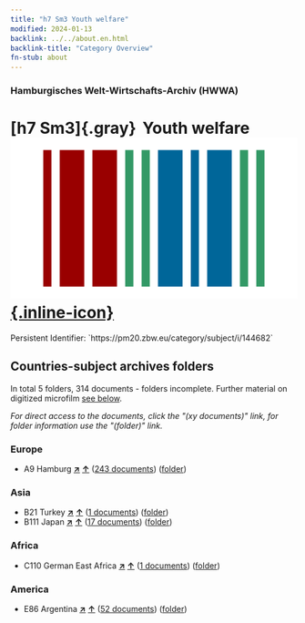 ```yaml
---
title: "h7 Sm3 Youth welfare"
modified: 2024-01-13
backlink: ../../about.en.html
backlink-title: "Category Overview"
fn-stub: about
---
```


### Hamburgisches Welt-Wirtschafts-Archiv (HWWA)

# [h7 Sm3]{.gray}&#8201; Youth welfare &#160; [![Wikidata](/images/Wikidata-logo.svg "Wikidata"){.inline-icon}](http://www.wikidata.org/entity/Q104700094)

<div class="hint">Persistent Identifier: `https://pm20.zbw.eu/category/subject/i/144682`</div>







## Countries-subject archives folders







In total 5 folders, 314 documents - folders incomplete. Further material on digitized microfilm [see below](#filmsections).

_For direct access to the documents, click the "(xy documents)" link, for folder information use the "(folder)" link._



### Europe

- A9 Hamburg [**&nearr;**](../../../geo/i/140905/about.en.html "Hamburg (all folders)") [**&uarr;**](../../../geo/about.en.html#A9 "Country category system") (<a href="https://pm20.zbw.eu/iiifview/folder/sh/140905,144682" title="about: Hamburg : Youth welfare" target="_blank">243 documents</a>) ([folder](../../../../folder/sh/1409xx/140905/1446xx/144682/about.en.html))

### Asia

- B21 Turkey [**&nearr;**](../../../geo/i/141111/about.en.html "Turkey (all folders)") [**&uarr;**](../../../geo/about.en.html#B21 "Country category system") (<a href="https://pm20.zbw.eu/iiifview/folder/sh/141111,144682" title="about: Turkey : Youth welfare" target="_blank">1 documents</a>) ([folder](../../../../folder/sh/1411xx/141111/1446xx/144682/about.en.html))
- B111 Japan [**&nearr;**](../../../geo/i/141272/about.en.html "Japan (all folders)") [**&uarr;**](../../../geo/about.en.html#B111 "Country category system") (<a href="https://pm20.zbw.eu/iiifview/folder/sh/141272,144682" title="about: Japan : Youth welfare" target="_blank">17 documents</a>) ([folder](../../../../folder/sh/1412xx/141272/1446xx/144682/about.en.html))

### Africa

- C110 German East Africa [**&nearr;**](../../../geo/i/141471/about.en.html "German East Africa (all folders)") [**&uarr;**](../../../geo/about.en.html#C110 "Country category system") (<a href="https://pm20.zbw.eu/iiifview/folder/sh/141471,144682" title="about: German East Africa : Youth welfare" target="_blank">1 documents</a>) ([folder](../../../../folder/sh/1414xx/141471/1446xx/144682/about.en.html))

### America

- E86 Argentina [**&nearr;**](../../../geo/i/141692/about.en.html "Argentina (all folders)") [**&uarr;**](../../../geo/about.en.html#E86 "Country category system") (<a href="https://pm20.zbw.eu/iiifview/folder/sh/141692,144682" title="about: Argentina : Youth welfare" target="_blank">52 documents</a>) ([folder](../../../../folder/sh/1416xx/141692/1446xx/144682/about.en.html))



<a id="filmsections" />














